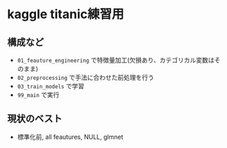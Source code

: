 # kaggle titanic練習用
## 構成など
* `01_feauture_engineering` で特徴量加工(欠損あり、カテゴリカル変数はそのまま)
* `02_preprocessing` で手法に合わせた前処理を行う
* `03_train_models` で学習
* `99_main` で実行

## 現状のベスト
* 標準化前, all feautures, NULL, glmnet

